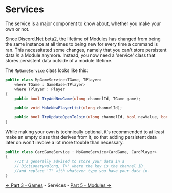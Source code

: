 ﻿Services
========

The service is a major component to know about, whether you make your own or not.

Since Discord.Net beta2, the lifetime of Modules has changed from being
the same instance at all times to being new for every time a command is ran.
This necessitated some changes, namely that you can't store persistent data *in*
a Module anymore. Instead, you now need a 'service' class that stores persistent data
outside of a module lifetime.

The `MpGameService` class looks like this:
```cs
public class MpGameService<TGame, TPlayer>
    where TGame : GameBase<TPlayer>
    where TPlayer : Player
{
    public bool TryAddNewGame(ulong channelId, TGame game);

    public void MakeNewPlayerList(ulong channelId);

    public bool TryUpdateOpenToJoin(ulong channelId, bool newValue, bool comparisonValue);
}
```

While making your own is technically optional, it's recommended to at least make
an empty class that derives from it, so that adding persistent data later on
won't involve a lot more trouble than necessary.
```cs
public class CardGameService : MpGameService<CardGame, CardPlayer>
{
    //It's generally advised to store your data in a
    //'Dictionary<ulong, T>' where the key is the channel ID
    //and replace 'T' with whatever type you have your data in.
}
```

[<- Part 3 - Games](3-Games.md) - Services - [Part 5 - Modules ->](5-Modules.md)
